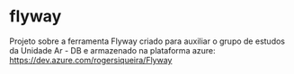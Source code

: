# flyway
Projeto sobre a ferramenta Flyway criado para auxiliar o grupo de estudos da Unidade Ar - DB e armazenado na plataforma azure: https://dev.azure.com/rogersiqueira/Flyway
